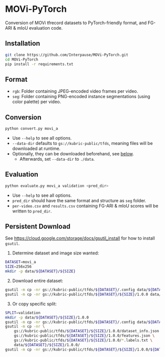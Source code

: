 # MOVi-PyTorch

Conversion of MOVi tfrecord datasets to PyTorch-friendly format, and FG-ARI & mIoU evaluation code.

## Installation

```sh
git clone https://github.com/Interpause/MOVi-PyTorch.git
cd MOVi-PyTorch
pip install -r requirements.txt
```

## Format

- `rgb`: Folder containing JPEG-encoded video frames per video.
- `seg`: Folder containing PNG-encoded instance segmentations (using color palette) per video.

## Conversion

```sh
python convert.py movi_a
```

- Use `--help` to see all options.
- `--data-dir` defaults to `gs://kubric-public/tfds`, meaning files will be downloaded at runtime.
- Optionally, they can be downloaded beforehand, see [below](#persistent-download).
  - Afterwards, set `--data-dir` to `./data`.

## Evaluation

```sh
python evaluate.py movi_a validation <pred_dir>
```

- Use `--help` to see all options.
- `pred_dir` should have the same format and structure as `seg` folder.
- `per-video.csv` and `results.csv` containing FG-ARI & mIoU scores will be written to `pred_dir`.

## Persistent Download

See <https://cloud.google.com/storage/docs/gsutil_install> for how to install `gsutil`.

1. Determine dataset and image size wanted:

```sh
DATASET=movi_a
SIZE=256x256
mkdir -p data/${DATASET}/${SIZE}
```

2. Download entire dataset:

```sh
gsutil -m cp -nr gs://kubric-public/tfds/${DATASET}/.config data/${DATASET}/
gsutil -m cp -nr gs://kubric-public/tfds/${DATASET}/${SIZE}/1.0.0 data/${DATASET}/${SIZE}/
```

3. Or copy specific split:

```sh
SPLIT=validation
mkdir -p data/${DATASET}/${SIZE}/1.0.0
gsutil -m cp -nr gs://kubric-public/tfds/${DATASET}/.config data/${DATASET}/
gsutil -m cp -nr \
    gs://kubric-public/tfds/${DATASET}/${SIZE}/1.0.0/dataset_info.json \
    gs://kubric-public/tfds/${DATASET}/${SIZE}/1.0.0/features.json \
    gs://kubric-public/tfds/${DATASET}/${SIZE}/1.0.0/*.labels.txt \
    data/${DATASET}/${SIZE}/1.0.0/
gsutil -m cp -nr gs://kubric-public/tfds/${DATASET}/${SIZE}/1.0.0/${DATASET}-${SPLIT}* data/${DATASET}/${SIZE}/1.0.0/
```

